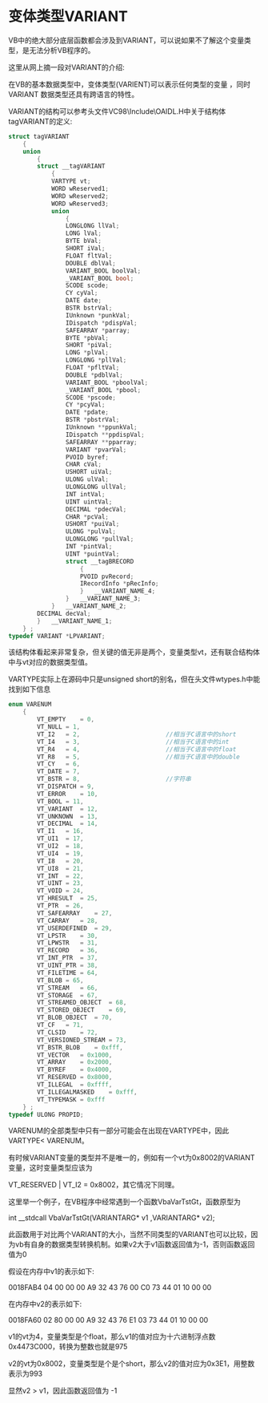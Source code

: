 # 变体类型VARIANT

VB中的绝大部分底层函数都会涉及到VARIANT，可以说如果不了解这个变量类型，是无法分析VB程序的。

这里从网上摘一段对VARIANT的介绍:

在VB的基本数据类型中，变体类型(VARIENT)可以表示任何类型的变量 ，同时VARIANT 数据类型还具有跨语言的特性。



VARIANT的结构可以参考头文件VC98\Include\OAIDL.H中关于结构体tagVARIANT的定义:

```c
struct tagVARIANT
    {
    union 
        {
        struct __tagVARIANT
            {
            VARTYPE vt;
            WORD wReserved1;
            WORD wReserved2;
            WORD wReserved3;
            union 
                {
                LONGLONG llVal;
                LONG lVal;
                BYTE bVal;
                SHORT iVal;
                FLOAT fltVal;
                DOUBLE dblVal;
                VARIANT_BOOL boolVal;
                _VARIANT_BOOL bool;
                SCODE scode;
                CY cyVal;
                DATE date;
                BSTR bstrVal;
                IUnknown *punkVal;
                IDispatch *pdispVal;
                SAFEARRAY *parray;
                BYTE *pbVal;
                SHORT *piVal;
                LONG *plVal;
                LONGLONG *pllVal;
                FLOAT *pfltVal;
                DOUBLE *pdblVal;
                VARIANT_BOOL *pboolVal;
                _VARIANT_BOOL *pbool;
                SCODE *pscode;
                CY *pcyVal;
                DATE *pdate;
                BSTR *pbstrVal;
                IUnknown **ppunkVal;
                IDispatch **ppdispVal;
                SAFEARRAY **pparray;
                VARIANT *pvarVal;
                PVOID byref;
                CHAR cVal;
                USHORT uiVal;
                ULONG ulVal;
                ULONGLONG ullVal;
                INT intVal;
                UINT uintVal;
                DECIMAL *pdecVal;
                CHAR *pcVal;
                USHORT *puiVal;
                ULONG *pulVal;
                ULONGLONG *pullVal;
                INT *pintVal;
                UINT *puintVal;
                struct __tagBRECORD
                    {
                    PVOID pvRecord;
                    IRecordInfo *pRecInfo;
                    } 	__VARIANT_NAME_4;
                } 	__VARIANT_NAME_3;
            } 	__VARIANT_NAME_2;
        DECIMAL decVal;
        } 	__VARIANT_NAME_1;
    } ;
typedef VARIANT *LPVARIANT;
```

该结构体看起来非常复杂，但关键的值无非是两个，变量类型vt，还有联合结构体中与vt对应的数据类型值。



VARTYPE实际上在源码中只是unsigned short的别名，但在头文件wtypes.h中能找到如下信息

```c
enum VARENUM
    {
        VT_EMPTY	= 0,
        VT_NULL	= 1,
        VT_I2	= 2,						//相当于C语言中的short
        VT_I4	= 3,						//相当于C语言中的int
        VT_R4	= 4,						//相当于C语言中的float
        VT_R8	= 5,						//相当于C语言中的double
        VT_CY	= 6,
        VT_DATE	= 7,
        VT_BSTR	= 8,						//字符串
        VT_DISPATCH	= 9,
        VT_ERROR	= 10,
        VT_BOOL	= 11,
        VT_VARIANT	= 12,
        VT_UNKNOWN	= 13,
        VT_DECIMAL	= 14,
        VT_I1	= 16,
        VT_UI1	= 17,
        VT_UI2	= 18,
        VT_UI4	= 19,
        VT_I8	= 20,
        VT_UI8	= 21,
        VT_INT	= 22,
        VT_UINT	= 23,
        VT_VOID	= 24,
        VT_HRESULT	= 25,
        VT_PTR	= 26,
        VT_SAFEARRAY	= 27,
        VT_CARRAY	= 28,
        VT_USERDEFINED	= 29,
        VT_LPSTR	= 30,
        VT_LPWSTR	= 31,
        VT_RECORD	= 36,
        VT_INT_PTR	= 37,
        VT_UINT_PTR	= 38,
        VT_FILETIME	= 64,
        VT_BLOB	= 65,
        VT_STREAM	= 66,
        VT_STORAGE	= 67,
        VT_STREAMED_OBJECT	= 68,
        VT_STORED_OBJECT	= 69,
        VT_BLOB_OBJECT	= 70,
        VT_CF	= 71,
        VT_CLSID	= 72,
        VT_VERSIONED_STREAM	= 73,
        VT_BSTR_BLOB	= 0xfff,
        VT_VECTOR	= 0x1000,
        VT_ARRAY	= 0x2000,
        VT_BYREF	= 0x4000,
        VT_RESERVED	= 0x8000,
        VT_ILLEGAL	= 0xffff,
        VT_ILLEGALMASKED	= 0xfff,
        VT_TYPEMASK	= 0xfff
    } ;
typedef ULONG PROPID;
```

VARENUM的全部类型中只有一部分可能会在出现在VARTYPE中，因此VARTYPE< VARENUM。



有时候VARIANT变量的类型并不是唯一的，例如有一个vt为0x8002的VARIANT变量，这时变量类型应该为

VT_RESERVED | VT_I2 = 0x8002，其它情况下同理。



这里举一个例子，在VB程序中经常遇到一个函数VbaVarTstGt，函数原型为

int  __stdcall  VbaVarTstGt(VARIANTARG* v1 ,VARIANTARG* v2);

此函数用于对比两个VARIANT的大小，当然不同类型的VARIANT也可以比较，因为vb有自身的数据类型转换机制。如果v2大于v1函数返回值为-1，否则函数返回值为0

假设在内存中v1的表示如下:

0018FAB4  04 00 00 00 A9 32 43 76 00 C0 73 44 01 10 00 00

在内存中v2的表示如下:

0018FA60  02 80 00 00 A9 32 43 76 E1 03 73 44 01 10 00 00



v1的vt为4，变量类型是个float，那么v1的值对应为十六进制浮点数0x4473C000，转换为整数也就是975

v2的vt为0x8002，变量类型是个是个short，那么v2的值对应为0x3E1，用整数表示为993

显然v2 > v1，因此函数返回值为 -1
